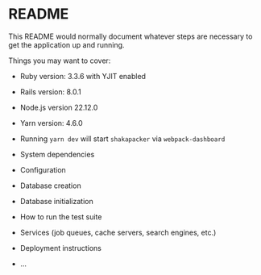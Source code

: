 # README

This README would normally document whatever steps are necessary to get the
application up and running.

Things you may want to cover:

* Ruby version: 3.3.6 with YJIT enabled

* Rails version: 8.0.1

* Node.js version 22.12.0

* Yarn version: 4.6.0

* Running `yarn dev` will start `shakapacker` via `webpack-dashboard`

* System dependencies

* Configuration

* Database creation

* Database initialization

* How to run the test suite

* Services (job queues, cache servers, search engines, etc.)

* Deployment instructions

* ...
